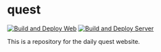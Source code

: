 # quest
[![Build and Deploy Web](https://github.com/joinpickup/quest/actions/workflows/web.yaml/badge.svg)](https://github.com/joinpickup/quest/actions/workflows/web.yaml)
[![Build and Deploy Server](https://github.com/joinpickup/quest/actions/workflows/server.yaml/badge.svg)](https://github.com/joinpickup/quest/actions/workflows/server.yaml)

This is a repository for the daily quest website.
